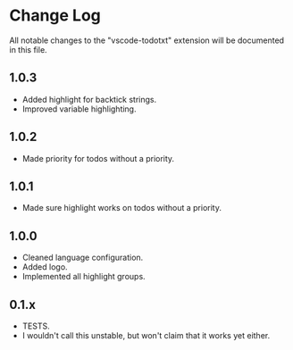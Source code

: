 # Change Log
All notable changes to the "vscode-todotxt" extension will be documented in this file.

## 1.0.3
- Added highlight for backtick strings.
- Improved variable highlighting.

## 1.0.2
- Made priority for todos without a priority.

## 1.0.1
- Made sure highlight works on todos without a priority.

## 1.0.0
- Cleaned language configuration.
- Added logo.
- Implemented all highlight groups.

## 0.1.x
- TESTS.
- I wouldn't call this unstable, but won't claim that it works yet either.
